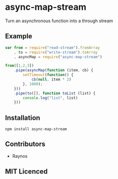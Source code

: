 # async-map-stream

Turn an asynchronous function into a through stream

## Example

``` js
var from = require("read-stream").fromArray
    , to = require("write-stream").toArray
    , asyncMap = require("async-map-stream")

from([1,2,3])
    .pipe(asyncMap(function (item, cb) {
        setTimeout(function() {
            cb(null, item * 2)
        }, 1000);
    }))
    .pipe(to([], function toList (list) {
        console.log("list", list)
    }))
```

## Installation

`npm install async-map-stream`

## Contributors

 - Raynos

## MIT Licenced
